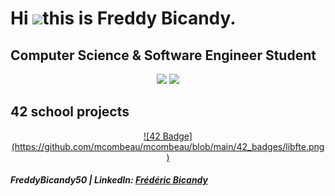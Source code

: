 # Hi ![](https://user-images.githubusercontent.com/18350557/176309783-0785949b-9127-417c-8b55-ab5a4333674e.gif)this is Freddy Bicandy.

## Computer Science & Software Engineer Student
<p align="center">
<a href="" style="text-decoration: none;">
    <img width="9%" src="https://42beirut.com/wp-content/uploads/2023/11/download.png"/>
</a>
<a href="">
    <img width="10%" src="https://liu.edu.lb/NewLIU2022/common/images/logo.png"/>
</a>
</p>

## 42 school projects
<p align="center">
<a href="https://github.com/mcombeau/libft">![42 Badge](https://github.com/mcombeau/mcombeau/blob/main/42_badges/libfte.png)</a>
</p>


##### FreddyBicandy50 | LinkedIn: [Frédéric Bicandy](https://www.linkedin.com/in/freddy-bicandy/)
